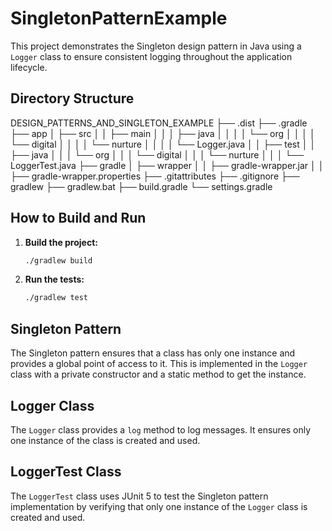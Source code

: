 # SingletonPatternExample

This project demonstrates the Singleton design pattern in Java using a `Logger` class to ensure consistent logging throughout the application lifecycle.

## Directory Structure

DESIGN_PATTERNS_AND_SINGLETON_EXAMPLE
├── .dist
├── .gradle
├── app
│ ├── src
│ │ ├── main
│ │ │ ├── java
│ │ │ │ └── org
│ │ │ │ └── digital
│ │ │ │ └── nurture
│ │ │ │ └── Logger.java
│ │ ├── test
│ │ ├── java
│ │ │ └── org
│ │ │ └── digital
│ │ │ └── nurture
│ │ │ └── LoggerTest.java
├── gradle
│ ├── wrapper
│ │ ├── gradle-wrapper.jar
│ │ ├── gradle-wrapper.properties
├── .gitattributes
├── .gitignore
├── gradlew
├── gradlew.bat
├── build.gradle
└── settings.gradle

## How to Build and Run

1. **Build the project:**

   ```sh
   ./gradlew build
   ```

2. **Run the tests:**

   ```sh
   ./gradlew test
   ```

## Singleton Pattern

The Singleton pattern ensures that a class has only one instance and provides a global point of access to it. This is implemented in the `Logger` class with a private constructor and a static method to get the instance.

## Logger Class

The `Logger` class provides a `log` method to log messages. It ensures only one instance of the class is created and used.

## LoggerTest Class

The `LoggerTest` class uses JUnit 5 to test the Singleton pattern implementation by verifying that only one instance of the `Logger` class is created and used.
